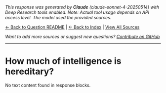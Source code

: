 <!-- 
Generated by: claude
Model: claude-sonnet-4-20250514
Prompt type: sources
Tools enabled: True
Generated at: 2025-06-29T17:00:11.099945
Research model: Claude Deep Research (tool support depends on API access)
-->

*This response was generated by **Claude** (claude-sonnet-4-20250514) with Deep Research tools enabled. Note: Actual tool usage depends on API access level. The model used the provided sources.*

[← Back to Question README](README.md) | [← Back to Index](../README.md) | [View All Sources](../allsources.md)

*Want to add more sources or suggest new questions? [Contribute on GitHub](https://github.com/justinwest/SuggestedSources)*

---

# How much of intelligence is hereditary?

No text content found in response blocks.